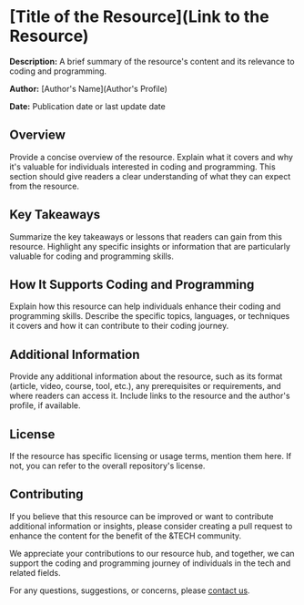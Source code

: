 # [Title of the Resource](Link to the Resource)

**Description:** A brief summary of the resource's content and its relevance to coding and programming.

**Author:** [Author's Name](Author's Profile)

**Date:** Publication date or last update date

## Overview

Provide a concise overview of the resource. Explain what it covers and why it's valuable for individuals interested in coding and programming. This section should give readers a clear understanding of what they can expect from the resource.

## Key Takeaways

Summarize the key takeaways or lessons that readers can gain from this resource. Highlight any specific insights or information that are particularly valuable for coding and programming skills.

## How It Supports Coding and Programming

Explain how this resource can help individuals enhance their coding and programming skills. Describe the specific topics, languages, or techniques it covers and how it can contribute to their coding journey.

## Additional Information

Provide any additional information about the resource, such as its format (article, video, course, tool, etc.), any prerequisites or requirements, and where readers can access it. Include links to the resource and the author's profile, if available.

## License

If the resource has specific licensing or usage terms, mention them here. If not, you can refer to the overall repository's license.

## Contributing

If you believe that this resource can be improved or want to contribute additional information or insights, please consider creating a pull request to enhance the content for the benefit of the &TECH community.

We appreciate your contributions to our resource hub, and together, we can support the coding and programming journey of individuals in the tech and related fields.

For any questions, suggestions, or concerns, please [contact us](mailto:your@email.com).